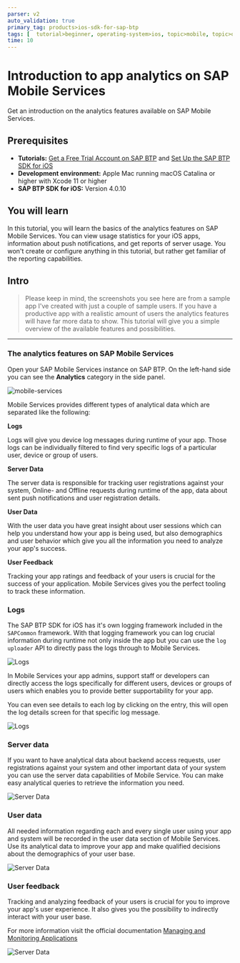 ```yaml
---
parser: v2
auto_validation: true
primary_tag: products>ios-sdk-for-sap-btp
tags: [  tutorial>beginner, operating-system>ios, topic>mobile, topic>odata, products>sap-business-technology-platform, products>sap-mobile-services ]
time: 10
---
```


# Introduction to app analytics on SAP Mobile Services
<!-- description --> Get an introduction on the analytics features available on SAP Mobile Services.

## Prerequisites  
- **Tutorials:** [Get a Free Trial Account on SAP BTP](hcp-create-trial-account) and [Set Up the SAP BTP SDK for iOS](group.ios-sdk-setup)
- **Development environment:** Apple Mac running macOS Catalina or higher with Xcode 11 or higher
- **SAP BTP SDK for iOS:** Version 4.0.10


## You will learn  
In this tutorial, you will learn the basics of the analytics features on SAP Mobile Services. You can view usage statistics for your iOS apps, information about push notifications, and get reports of server usage. You won't create or configure anything in this tutorial, but rather get familiar of the reporting capabilities.

## Intro
> Please keep in mind, the screenshots you see here are from a sample app I've created with just a couple of sample users. If you have a productive app with a realistic amount of users the analytics features will have far more data to show. This tutorial will give you a simple overview of the available features and possibilities.

---

### The analytics features on SAP Mobile Services


Open your SAP Mobile Services instance on SAP BTP. On the left-hand side you can see the **Analytics** category in the side panel.

![mobile-services](fiori-ios-hcpms-reporting-01.png)

Mobile Services provides different types of analytical data which are separated like the following:

**Logs**

Logs will give you device log messages during runtime of your app. Those logs can be individually filtered to find very specific logs of a particular user, device or group of users.

**Server Data**

The server data is responsible for tracking user registrations against your system, Online- and Offline requests during runtime of the app, data about sent push notifications and user registration details.

**User Data**

With the user data you have great insight about user sessions which can help you understand how your app is being used, but also demographics and user behavior which give you all the information you need to analyze your app's success.

**User Feedback**

Tracking your app ratings and feedback of your users is crucial for the success of your application. Mobile Services gives you the perfect tooling to track these information.


### Logs

The SAP BTP SDK for iOS has it's own logging framework included in the `SAPCommon` framework. With that logging framework you can log crucial information during runtime not only inside the app but you can use the `log uploader` API to directly pass the logs through to Mobile Services.

![Logs](fiori-ios-hcpms-reporting-02.png)

In Mobile Services your app admins, support staff or developers can directly access the logs specifically for different users, devices or groups of users which enables you to provide better supportability for your app.

You can even see details to each log by clicking on the entry, this will open the log details screen for that specific log message.

![Logs](fiori-ios-hcpms-reporting-03.png)


### Server data

If you want to have analytical data about backend access requests, user registrations against your system and other important data of your system you can use the server data capabilities of Mobile Service. You can make easy analytical queries to retrieve the information you need.

![Server Data](fiori-ios-hcpms-reporting-04.png)


### User data

All needed information regarding each and every single user using your app and system will be recorded in the user data section of Mobile Services. Use its analytical data to improve your app and make qualified decisions about the demographics of your user base.

![Server Data](fiori-ios-hcpms-reporting-05.png)


### User feedback

Tracking and analyzing feedback of your users is crucial for you to improve your app's user experience. It also gives you the possibility to indirectly interact with your user base.

For more information visit the official documentation [Managing and Monitoring Applications](https://help.sap.com/viewer/468990a67780424a9e66eb096d4345bb/Cloud/en-US/3761042151cc4e8999295dcc561454f2.html)

![Server Data](fiori-ios-hcpms-reporting-06.png)


